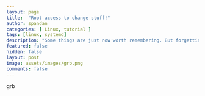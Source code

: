 ```yaml
---
layout: page
title:  "Root access to change stuff!"
author: spandan
categories: [ Linux, tutorial ]
tags: [linux, systemd]
description: "Some things are just now worth remembering. But forgetting some others cost us!"
featured: false
hidden: false
layout: post
image: assets/images/grb.png
comments: false
---
```

grb
